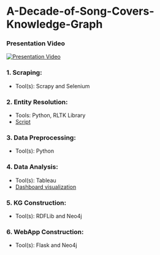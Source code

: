 # A-Decade-of-Song-Covers-Knowledge-Graph

### Presentation Video
[![Presentation Video](https://img.youtube.com/vi/lU1cMm5DUjg/0.jpg)](https://www.youtube.com/watch?v=lU1cMm5DUjg)

### 1. Scraping:
- Tool(s): Scrapy and Selenium

### 2. Entity Resolution:
- Tools: Python, RLTK Library
- [Script](https://github.com/NaicihLiou/A-Decade-of-Song-Covers-Knowledge-Graph/blob/main/Entity%20Linking/Match_Secondhand_Wiki.ipynb)

### 3. Data Preprocessing:
- Tool(s): Python

### 4. Data Analysis:
- Tool(s): Tableau
- [Dashboard visualization](https://10az.online.tableau.com/t/duyen/views/NewWorkbook/Dashboard1)

### 5. KG Construction:
- Tool(s): RDFLib and Neo4j

### 6. WebApp Construction:
- Tool(s): Flask and Neo4j

